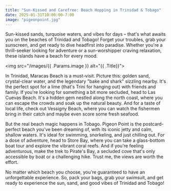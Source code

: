```yaml
---
title: "Sun-Kissed and Carefree: Beach Hopping in Trinidad & Tobago"
date: 2025-01-31T10:00:00-7:00
image: "pigeonpoint.jpg"
---
```



Sun-kissed sands, turquoise waters, and vibes for days – that's what awaits you on the beaches of Trinidad and Tobago! Forget your troubles, grab your sunscreen, and get ready to dive headfirst into paradise. Whether you're a thrill-seeker looking for adventure or a sun-worshipper craving relaxation, these islands have a beach for every mood.

<img src="/images/{{ .Params.image }} alt="{{ .Title}}">

In Trinidad, Maracas Beach is a must-visit. Picture this: golden sand, crystal-clear water, and the legendary "bake and shark" sizzling nearby. It's the perfect spot for a lime (that's Trini for hanging out) with friends and family. If you're looking for something a bit more secluded, head to Las Cuevas Beach. It's a hidden gem nestled along the north coast, where you can escape the crowds and soak up the natural beauty. And for a taste of local life, check out Vessigny Beach, where you can watch the fishermen bring in their catch and maybe even score some fresh seafood.

But the real beach magic happens in Tobago. Pigeon Point is the postcard-perfect beach you've been dreaming of, with its iconic jetty and calm, shallow waters. It's ideal for swimming, snorkeling, and just chilling out. For a dose of adventure, head to Store Bay, where you can take a glass-bottom boat tour and explore the vibrant coral reefs. And if you're feeling adventurous, make the trek to Pirate's Bay, a secluded cove that's only accessible by boat or a challenging hike. Trust me, the views are worth the effort.

No matter which beach you choose, you're guaranteed to have an unforgettable experience. So, pack your bags, grab your swimsuit, and get ready to experience the sun, sand, and good vibes of Trinidad and Tobago!